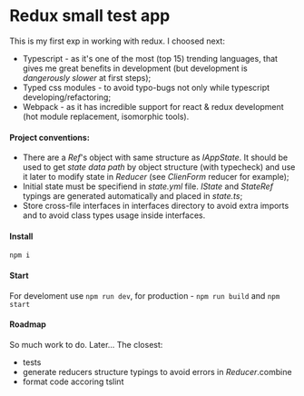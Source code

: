 # Redux small test app

This is my first exp in working with redux. I choosed next:

* Typescript - as it's one of the most (top 15) trending languages, that gives me great benefits in development (but development is _dangerously slower_ at first steps);
* Typed css modules - to avoid typo-bugs not only while typescript developing/refactoring;
* Webpack - as it has incredible support for react & redux development (hot module replacement, isomorphic tools).

#### Project conventions:
* There are a _Ref_'s object with same structure as _IAppState_. It should be used to get _state data path_ by object structure (with typecheck) and use it later to modify state in _Reducer_ (see _ClienForm_ reducer for example);
* Initial state must be specifiend in _state.yml_ file. _IState_ and _StateRef_ typings are generated automatically and placed in _state.ts_;
* Store cross-file interfaces in interfaces directory to avoid extra imports and to avoid class types usage inside interfaces.

#### Install
`npm i`

#### Start
For develoment use `npm run dev`, for production - `npm run build` and `npm start`

#### Roadmap
So much work to do. Later... The closest:
* tests
* generate reducers structure typings to avoid errors in _Reducer_.combine
* format code accoring tslint
